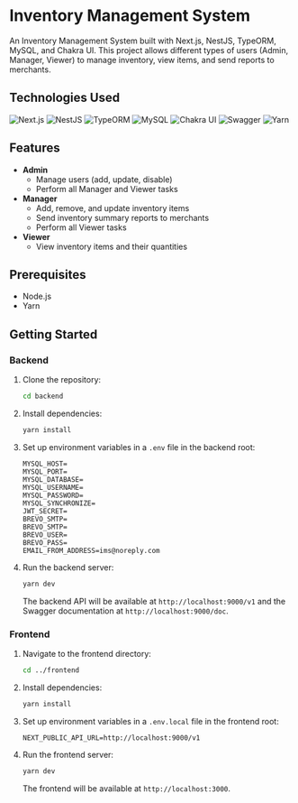 # Inventory Management System

An Inventory Management System built with Next.js, NestJS, TypeORM, MySQL, and Chakra UI. This project allows different types of users (Admin, Manager, Viewer) to manage inventory, view items, and send reports to merchants.

## Technologies Used

![Next.js](https://img.shields.io/badge/Next.js-000000?style=for-the-badge&logo=nextdotjs&logoColor=white)
![NestJS](https://img.shields.io/badge/NestJS-E0234E?style=for-the-badge&logo=nestjs&logoColor=white)
![TypeORM](https://img.shields.io/badge/TypeORM-262627?style=for-the-badge&logo=typeorm&logoColor=white)
![MySQL](https://img.shields.io/badge/MySQL-4479A1?style=for-the-badge&logo=mysql&logoColor=white)
![Chakra UI](https://img.shields.io/badge/Chakra_UI-319795?style=for-the-badge&logo=chakra-ui&logoColor=white)
![Swagger](https://img.shields.io/badge/Swagger-85EA2D?style=for-the-badge&logo=swagger&logoColor=black)
![Yarn](https://img.shields.io/badge/Yarn-2C8EBB?style=for-the-badge&logo=yarn&logoColor=white)

## Features

- **Admin**
  - Manage users (add, update, disable)
  - Perform all Manager and Viewer tasks
- **Manager**
  - Add, remove, and update inventory items
  - Send inventory summary reports to merchants
  - Perform all Viewer tasks
- **Viewer**
  - View inventory items and their quantities

## Prerequisites

- Node.js
- Yarn

## Getting Started

### Backend

1. Clone the repository:
    ```bash
    cd backend
    ```

2. Install dependencies:
    ```bash
    yarn install
    ```

3. Set up environment variables in a `.env` file in the backend root:
    ```env
    MYSQL_HOST=
    MYSQL_PORT=
    MYSQL_DATABASE=
    MYSQL_USERNAME=
    MYSQL_PASSWORD=
    MYSQL_SYNCHRONIZE=
    JWT_SECRET=
    BREVO_SMTP=
    BREVO_SMTP=
    BREVO_USER=
    BREVO_PASS=
    EMAIL_FROM_ADDRESS=ims@noreply.com
    ```

4. Run the backend server:
    ```bash
    yarn dev
    ```

    The backend API will be available at `http://localhost:9000/v1` and the Swagger documentation at `http://localhost:9000/doc`.

### Frontend

1. Navigate to the frontend directory:
    ```bash
    cd ../frontend
    ```

2. Install dependencies:
    ```bash
    yarn install
    ```

3. Set up environment variables in a `.env.local` file in the frontend root:
    ```env
    NEXT_PUBLIC_API_URL=http://localhost:9000/v1
    ```

4. Run the frontend server:
    ```bash
    yarn dev
    ```

    The frontend will be available at `http://localhost:3000`.


